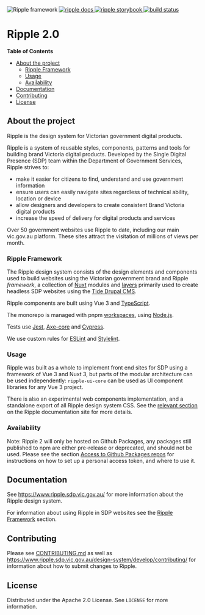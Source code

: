 
<img src="/docs/public/assets/img/ripple-header-title.png" alt="Ripple framework" style="margin-top: -70px;" />


<a href="https://www.ripple.sdp.vic.gov.au/">
  <img src="https://img.shields.io/badge/ripple_framework-docs-ef4b5e" alt="ripple docs">
</a>

<a href="https://www.ripple.sdp.vic.gov.au/storybook">
  <img src="https://img.shields.io/badge/ripple_framework-storybook-ef4b5e" alt="ripple storybook">
</a>

<a href="https://github.com/dpc-sdp/ripple-framework/actions/workflows/components.yml">
  <img src="https://img.shields.io/github/actions/workflow/status/dpc-sdp/ripple-framework/main.yml" alt="build status">
</a>


# Ripple 2.0


<!-- TABLE OF CONTENTS -->
**Table of Contents**
- [About the project](#about-the-project)
  - [Ripple Framework](#ripple-framework)
  - [Usage](#usage)
  - [Availability](#availability)
- [Documentation](#documentation)
- [Contributing](#contributing)
- [License](#license)

## About the project

Ripple is the design system for Victorian government digital products.

Ripple is a system of reusable styles, components, patterns and tools for building brand Victoria digital products. Developed by the Single Digital Presence (SDP) team within the Department of Government Services, Ripple strives to:

- make it easier for citizens to find, understand and use government information
- ensure users can easily navigate sites regardless of technical ability, location or device
- allow designers and developers to create consistent Brand Victoria digital products
- increase the speed of delivery for digital products and services

Over 50 government websites use Ripple to date, including our main vic.gov.au platform. These sites attract the visitation of millions of views per month.

### Ripple Framework

The Ripple design system consists of the design elements and components used to build websites using the Victorian government brand and Ripple _framework_, a collection of [Nuxt](https://www.ripple.sdp.vic.gov.au/framework/key-concepts/nuxt/) modules and [layers](https://www.ripple.sdp.vic.gov.au/framework/key-concepts/nuxt-layers) primarily used to create headless SDP websites using the [Tide Drupal CMS](https://github.com/dpc-sdp/tide).

Ripple components are built using Vue 3 and [TypeScript](https://github.com/dpc-sdp/ripple-framework/blob/develop/tsconfig.json).

The monorepo is managed with pnpm [workspaces](https://github.com/dpc-sdp/ripple-framework/blob/develop/pnpm-workspace.yaml), using [Node.js](.nvmrc).

Tests use [Jest](https://github.com/dpc-sdp/ripple-framework/blob/develop/jest.config.js), [Axe-core](https://github.com/dpc-sdp/ripple-framework/blob/develop/packages/ripple-ui-core/stories/interactions.js) and [Cypress](packages/ripple-test-utils).

We use custom rules for [ESLint](https://github.com/dpc-sdp/ripple-framework/blob/develop/packages/eslint-config-ripple/index.js) and [Stylelint](https://github.com/dpc-sdp/ripple-framework/blob/develop/packages/stylelint-config-ripple/index.js).

### Usage

Ripple was built as a whole to implement front end sites for SDP using a framework of Vue 3 and Nuxt 3, but parts of the modular architecture can be used independently: `ripple-ui-core` can be used as UI component libraries for any Vue 3 project.

There is also an experimental web components implementation, and a standalone export of all Ripple design system CSS. See the [relevant section](https://ripple.sdp.vic.gov.au/design-system/develop/usage/) on the Ripple documentation site for more details.

### Availability

Note: Ripple 2 will only be hosted on Github Packages, any packages still published to npm are either pre-release or deprecated, and should not be used. Please see the section [Access to Github Packages repos](https://ripple.sdp.vic.gov.au/design-system/develop/usage/access-to-github-packages) for instructions on how to set up a personal access token, and where to use it.

## Documentation

See https://www.ripple.sdp.vic.gov.au/ for more information about the Ripple design system.

For information about using Ripple in SDP websites see the [Ripple Framework](https://www.ripple.sdp.vic.gov.au/framework) section.

## Contributing

Please see [CONTRIBUTING.md](CONTRIBUTING.md) as well as https://www.ripple.sdp.vic.gov.au/design-system/develop/contributing/ for information about how to submit changes to Ripple.

## License

Distributed under the Apache 2.0 License. See `LICENSE` for more information.
